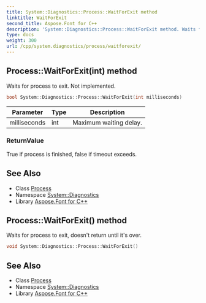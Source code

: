```yaml
---
title: System::Diagnostics::Process::WaitForExit method
linktitle: WaitForExit
second_title: Aspose.Font for C++
description: 'System::Diagnostics::Process::WaitForExit method. Waits for process to exit. Not implemented in C++.'
type: docs
weight: 300
url: /cpp/system.diagnostics/process/waitforexit/
---
```

## Process::WaitForExit(int) method


Waits for process to exit. Not implemented.

```cpp
bool System::Diagnostics::Process::WaitForExit(int milliseconds)
```


| Parameter | Type | Description |
| --- | --- | --- |
| milliseconds | int | Maximum waiting delay. |

### ReturnValue

True if process is finished, false if timeout exceeds.

## See Also

* Class [Process](../)
* Namespace [System::Diagnostics](../../)
* Library [Aspose.Font for C++](../../../)
## Process::WaitForExit() method


Waits for process to exit, doesn't return until it's over.

```cpp
void System::Diagnostics::Process::WaitForExit()
```

## See Also

* Class [Process](../)
* Namespace [System::Diagnostics](../../)
* Library [Aspose.Font for C++](../../../)
